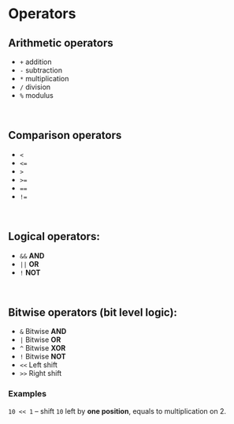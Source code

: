 # Operators
## Arithmetic operators
- ``+`` addition
- ``-`` subtraction
- ``*``	multiplication
- ``/``	division
- ``%``	modulus

<br>

## Comparison operators

- ``<``
- ``<=``
- ``>``
- ``>=``
- ``==``
- ``!=``

<br>

## Logical operators:
- ``&&`` **AND**
- ``||`` **OR**
- ``!`` **NOT**

<br>

## Bitwise operators (bit level logic):
- ``&`` Bitwise **AND**
- ``|`` Bitwise **OR**
- ``^`` Bitwise **XOR**
- ``!`` Bitwise **NOT**
- ``<<`` Left shift
- ``>>`` Right shift
### Examples
``10 << 1`` – shift ``10`` left by **one position**, equals to multiplication on 2.
